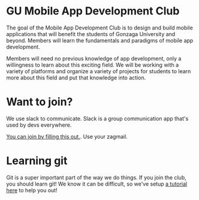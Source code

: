 # GU Mobile App Development Club

The goal of the Mobile App Development Club is to design and build mobile applications that will benefit the students of Gonzaga University and beyond. Members will learn the fundamentals and paradigms of mobile app development.

Members will need no previous knowledge of app development, only a willingness to learn about this exciting field. We will be working with a variety of platforms and organize a variety of projects for students to learn more about this field and put that knowledge into action.

# Want to join?

We use slack to communicate. Slack is a group communication app that's used by devs everywhere.

[You can join by filling this out.](https://goo.gl/forms/3Gz0esrKSndUMlOK2). Use your zagmail.

# Learning git
Git is a super important part of the way we do things. If you join the club, you should learn git! We know it can be difficult, so we've setup [a tutorial here](https://gu-app-club.github.io/github) to help you out!
